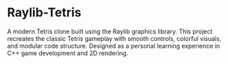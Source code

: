 # Raylib-Tetris
A modern Tetris clone built using the Raylib graphics library. This project recreates the classic Tetris gameplay with smooth controls, colorful visuals, and modular code structure. Designed as a personal learning experience in C++ game development and 2D rendering.
